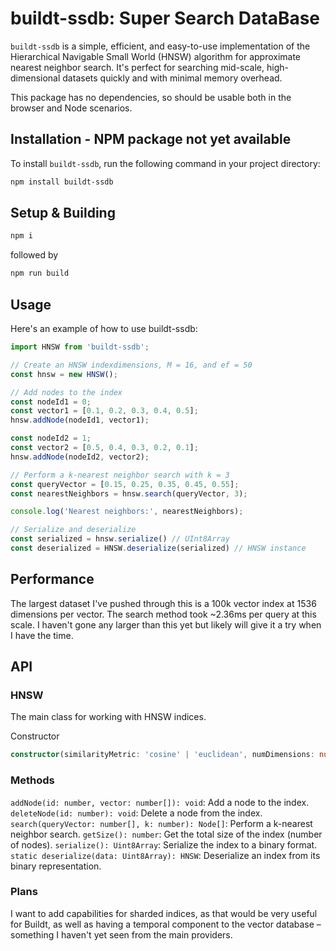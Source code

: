# buildt-ssdb: Super Search DataBase

`buildt-ssdb` is a simple, efficient, and easy-to-use implementation of the Hierarchical Navigable Small World (HNSW) algorithm for approximate nearest neighbor search. It's perfect for searching mid-scale, high-dimensional datasets quickly and with minimal memory overhead.

This package has no dependencies, so should be usable both in the browser and Node scenarios.

## Installation - NPM package not yet available

To install `buildt-ssdb`, run the following command in your project directory:

```sh
npm install buildt-ssdb
```

## Setup & Building
```sh
npm i
```
followed by
```sh
npm run build
```

## Usage

Here's an example of how to use buildt-ssdb:

```typescript
import HNSW from 'buildt-ssdb';

// Create an HNSW indexdimensions, M = 16, and ef = 50
const hnsw = new HNSW();

// Add nodes to the index
const nodeId1 = 0;
const vector1 = [0.1, 0.2, 0.3, 0.4, 0.5];
hnsw.addNode(nodeId1, vector1);

const nodeId2 = 1;
const vector2 = [0.5, 0.4, 0.3, 0.2, 0.1];
hnsw.addNode(nodeId2, vector2);

// Perform a k-nearest neighbor search with k = 3
const queryVector = [0.15, 0.25, 0.35, 0.45, 0.55];
const nearestNeighbors = hnsw.search(queryVector, 3);

console.log('Nearest neighbors:', nearestNeighbors);

// Serialize and deserialize
const serialized = hnsw.serialize() // UInt8Array
const deserialized = HNSW.deserialize(serialized) // HNSW instance

```

## Performance
The largest dataset I've pushed through this is a 100k vector index at 1536 dimensions per vector. The search method took ~2.36ms per query at this scale. I haven't gone any larger than this yet but likely will give it a try when I have the time.

## API
### HNSW
The main class for working with HNSW indices.

Constructor
```typescript
constructor(similarityMetric: 'cosine' | 'euclidean', numDimensions: number, M: number, ef: number)
```

### Methods
`addNode(id: number, vector: number[]): void`: Add a node to the index.
`deleteNode(id: number): void`: Delete a node from the index.
`search(queryVector: number[], k: number): Node[]`: Perform a k-nearest neighbor search.
`getSize(): number`: Get the total size of the index (number of nodes).
`serialize(): Uint8Array`: Serialize the index to a binary format.
`static deserialize(data: Uint8Array): HNSW`: Deserialize an index from its binary representation.

### Plans
I want to add capabilities for sharded indices, as that would be very useful for Buildt, as well as having a temporal component to the vector database – something I haven't yet seen from the main providers.